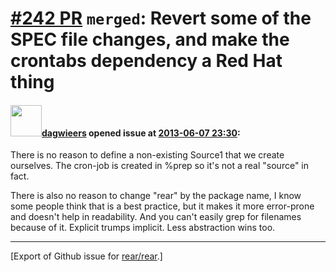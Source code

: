 [\#242 PR](https://github.com/rear/rear/pull/242) `merged`: Revert some of the SPEC file changes, and make the crontabs dependency a Red Hat thing
==================================================================================================================================================

#### <img src="https://avatars.githubusercontent.com/u/388198?u=0732dee3fe5002278cfbf40359ec431bdcf5f06c&v=4" width="50">[dagwieers](https://github.com/dagwieers) opened issue at [2013-06-07 23:30](https://github.com/rear/rear/pull/242):

There is no reason to define a non-existing Source1 that we create
ourselves. The cron-job is created in %prep so it's not a real "source"
in fact.

There is also no reason to change "rear" by the package name, I know
some people think that is a best practice, but it makes it more
error-prone and doesn't help in readability. And you can't easily grep
for filenames because of it. Explicit trumps implicit. Less abstraction
wins too.

------------------------------------------------------------------------

\[Export of Github issue for
[rear/rear](https://github.com/rear/rear).\]
